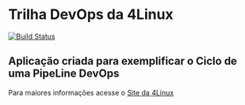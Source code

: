 # Trilha DevOps da 4Linux

<!-- Altere a Flag abaixo com sua URL do Travis -->
[![Build Status](https://www.travis-ci.org/Valterdacruz/DevOpsLab-HelloWorld.svg?branch=master)](https://www.travis-ci.org/Valterdacruz/DevOpsLab-HelloWorld)

## Aplicação criada para exemplificar o Ciclo de uma PipeLine DevOps


Para maiores informações acesse o [Site da 4Linux](https://www.4linux.com.br/cursos/devops)
